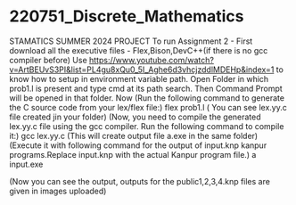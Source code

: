 # 220751_Discrete_Mathematics
STAMATICS SUMMER 2024 PROJECT
To run Assignment 2 -
First download all the executive files - Flex,Bison,DevC++(if there is no gcc compiler before)
Use https://www.youtube.com/watch?v=ArtBEUvS3PI&list=PL4gu8xQu0_5I_Aghe6d3vhcjzddlMDEHp&index=1 to know how to setup in environment variable path.
Open Folder in which prob1.l is present and type cmd at its path search. Then Command Prompt will be opened in that folder.
Now (Run the following command to generate the C source code from your lex/flex file:) 
flex prob1.l 
( You can see lex.yy.c file created jin your folder)
(Now, you need to compile the generated lex.yy.c file using the gcc compiler.
Run the following command to compile it:)
gcc lex.yy.c 
(This will create output file a.exe in the same folder)
(Execute it with following command for the output of input.knp kanpur programs.Replace input.knp with the actual Kanpur program file.)
a input.exe

(Now you can see the output, outputs for the public1,2,3,4.knp files are given in images uploaded)
